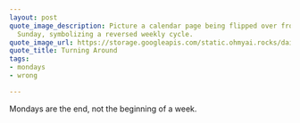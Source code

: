 ```yaml
---
layout: post
quote_image_description: Picture a calendar page being flipped over from Monday to
  Sunday, symbolizing a reversed weekly cycle.
quote_image_url: https://storage.googleapis.com/static.ohmyai.rocks/daily/2024-03-15.jpg
quote_title: Turning Around
tags:
- mondays
- wrong

---
```


Mondays are the end, not the beginning of a week.